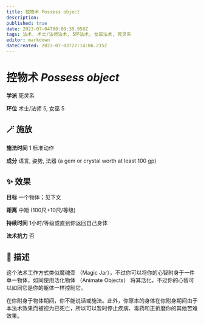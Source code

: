 ```yaml
---
title: 控物术 Possess object
description: 
published: true
date: 2023-07-04T00:00:30.958Z
tags: 法术, 术士/法师法术, 5环法术, 女巫法术, 死灵系
editor: markdown
dateCreated: 2023-07-03T22:14:06.215Z
---
```


# **控物术** *Possess object*

**学派** 死灵系 

**环位** 术士/法师 5, 女巫 5

## 🪄 施放

**施法时间** 1 标准动作

**成分** 语言, 姿势, 法器 (a gem or crystal worth at least 100 gp)

## ✨ 效果 

**目标** 一个物体；见下文 

**距离** 中距 (100尺+10尺/等级)  

**持续时间** 1小时/等级或直到你返回自己身体 

**法术抗力** 否

## 📖 描述

这个法术工作方式类似魔魂壶 （Magic Jar），不过你可以将你的心智附身于一件单一物体，如同使用活化物体 （Animate Objects） 将其活化，不过你的心智可以如同它是你的躯体一样控制它。

在你附身于物体期间，你不能说话或施法。此外，你原本的身体在你附身期间由于本法术效果而被视为已死亡，所以可以暂时停止疾病、毒药和正折磨你的其他苦难效果。
    